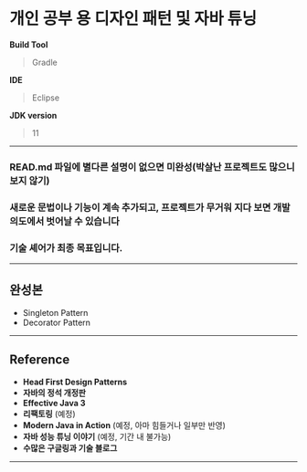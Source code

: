 # 개인 공부 용 디자인 패턴 및 자바 튜닝

  **Build Tool**
  > Gradle  

  **IDE**
  > Eclipse

  **JDK version**
  > 11 
---------------------------
 ### **READ.md 파일에 별다른 설명이 없으면 미완성(박살난 프로젝트도 많으니 보지 않기)**
 ### **새로운 문법이나 기능이 계속 추가되고, 프로젝트가 무거워 지다 보면 개발 의도에서 벗어날 수 있습니다**
 ### **기술 셰어가 최종 목표입니다.**
--------------------------
## 완성본

- Singleton Pattern  
- Decorator Pattern

--------------------------
## **Reference**
 - **Head First Design Patterns**
 - **자바의 정석 개정판**
 - **Effective Java 3**
 - **리팩토링** (예정)
 - **Modern Java in Action** (예정, 아마 힘들거나 일부만 반영)
 - **자바 성능 튜닝 이야기** (예정, 기간 내 불가능)
 - **수많은 구글링과 기술 블로그**
 ----------------------------



